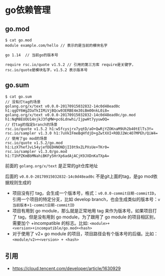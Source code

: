 # go依赖管理

## go.mod

```shell
$ cat go.mod
module example.com/hello // 表示的是当前的模块名字

go 1.14  // 当前go的版本号

require rsc.io/quote v1.5.2 // 引用的第三方库 require是关键字，rsc.io/quote是模块名字，v1.5.2 表示版本号
```

## go.sum

```shell
$ cat go.sum
// 没有打tag的场景
golang.org/x/text v0.0.0-20170915032832-14c0d48ead0c h1:qgOY6WgZOaTkIIMiVjBQcw93ERBE4m30iBm00nkL0i8=
golang.org/x/text v0.0.0-20170915032832-14c0d48ead0c/go.mod h1:NqM8EUOU14njkJ3fqMW+pc6Ldnwhi/IjpwHt7yyuwOQ=
// 打tag的指定branch的场景
rsc.io/quote v1.5.2 h1:w5fcysjrx7yqtD/aO+QwRjYZOKnaM9Uh2b40tElTs3Y=
rsc.io/sampler v1.3.0 h1:7uVkIFmeBqHfdjD+gZwtXXI+RODJ2Wc4O7MPEh/QiW4=
// 使用了go mod的场景
rsc.io/quote v1.5.2/go.mod h1:LzX7hefJvL54yjefDEDHNONDjII0t9xZLPXsUe+TKr0=
rsc.io/sampler v1.3.0/go.mod h1:T1hPZKmBbMNahiBKFy5HrXp6adAjACjK9JXDnKaTXpA=
```

前面的 `golang.org/x/text` 是正常的git仓库地址 

后面的 `v0.0.0-20170915032832-14c0d48ead0c` 不是git上面的tag，是go mod依据规则生成的

- 项目没有打 tag，会生成一个版本号，格式：`v0.0.0-commit日期-commitID`，引用一个项目的特定分支，比如 develop branch，也会生成类似的版本号：`v当前版本+1-commit日期-commitID`
- 项目有用到 go module，那么就是正常地用 tag 来作为版本号。如果项目打了 tag，但是没有用到 go module，为了跟用了 go module 的项目相区别，需要加个 +incompatible 的标志。比如: `<module>+<version>+incompatible/go.mod+<hash>`
- 对于使用了 v2+ go module 的项目，项目路径会有个版本号的后缀。比如： `<module/v2>+<version> + <hash>`

## 引用

- https://cloud.tencent.com/developer/article/1630929